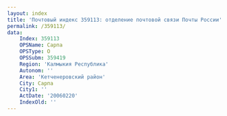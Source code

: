 ```yaml
---
layout: index
title: 'Почтовый индекс 359113: отделение почтовой связи Почты России'
permalink: /359113/
data:
    Index: 359113
    OPSName: Сарпа
    OPSType: О
    OPSSubm: 359419
    Region: 'Калмыкия Республика'
    Autonom: ''
    Area: 'Кетченеровский район'
    City: Сарпа
    City1: ''
    ActDate: '20060220'
    IndexOld: ''
---
```

